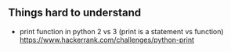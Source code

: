 ## Things hard to understand
- print function in python 2 vs 3 (print is a statement vs function)
https://www.hackerrank.com/challenges/python-print
